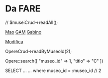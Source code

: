 # Da FARE 

// $museiCrud->readAll();

<a href="museo.it/opera_search?museo_id=;DROP%20TABLE%20opere;">Mao</a>
<a href="museo.it/opera_search?museo_id=3">GAM</a>
<a href="museo.it/opera_search?museo_id=5">Gabino</a>


<a href="museo.it/opera_edit_form?opera_id=2">Modifica</a>

OpereCrud->readByMuseoId(2);



Opere::search([
    "museo_id" => 1,
    "titlo" => "C"
])

SELECT ...
... where museo_id = :museo_id // 2